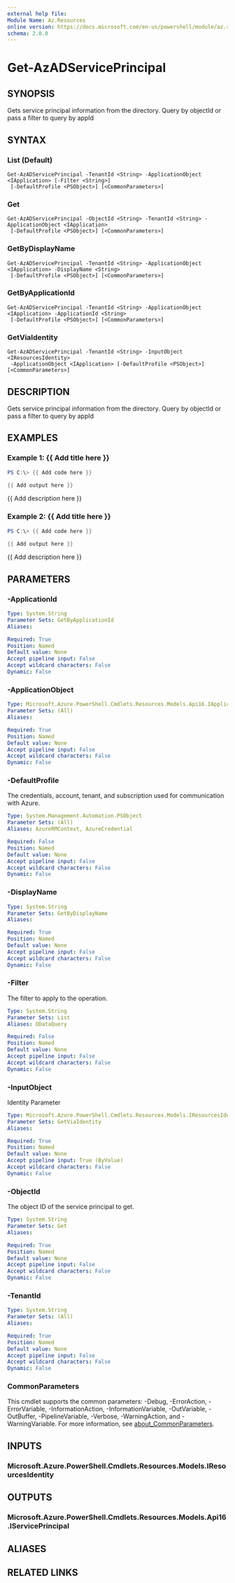 ```yaml
---
external help file:
Module Name: Az.Resources
online version: https://docs.microsoft.com/en-us/powershell/module/az.resources/get-azadserviceprincipal
schema: 2.0.0
---
```


# Get-AzADServicePrincipal

## SYNOPSIS
Gets service principal information from the directory.
Query by objectId or pass a filter to query by appId

## SYNTAX

### List (Default)
```
Get-AzADServicePrincipal -TenantId <String> -ApplicationObject <IApplication> [-Filter <String>]
 [-DefaultProfile <PSObject>] [<CommonParameters>]
```

### Get
```
Get-AzADServicePrincipal -ObjectId <String> -TenantId <String> -ApplicationObject <IApplication>
 [-DefaultProfile <PSObject>] [<CommonParameters>]
```

### GetByDisplayName
```
Get-AzADServicePrincipal -TenantId <String> -ApplicationObject <IApplication> -DisplayName <String>
 [-DefaultProfile <PSObject>] [<CommonParameters>]
```

### GetByApplicationId
```
Get-AzADServicePrincipal -TenantId <String> -ApplicationObject <IApplication> -ApplicationId <String>
 [-DefaultProfile <PSObject>] [<CommonParameters>]
```

### GetViaIdentity
```
Get-AzADServicePrincipal -TenantId <String> -InputObject <IResourcesIdentity>
 -ApplicationObject <IApplication> [-DefaultProfile <PSObject>] [<CommonParameters>]
```

## DESCRIPTION
Gets service principal information from the directory.
Query by objectId or pass a filter to query by appId

## EXAMPLES

### Example 1: {{ Add title here }}
```powershell
PS C:\> {{ Add code here }}

{{ Add output here }}
```

{{ Add description here }}

### Example 2: {{ Add title here }}
```powershell
PS C:\> {{ Add code here }}

{{ Add output here }}
```

{{ Add description here }}

## PARAMETERS

### -ApplicationId


```yaml
Type: System.String
Parameter Sets: GetByApplicationId
Aliases:

Required: True
Position: Named
Default value: None
Accept pipeline input: False
Accept wildcard characters: False
Dynamic: False
```

### -ApplicationObject


```yaml
Type: Microsoft.Azure.PowerShell.Cmdlets.Resources.Models.Api16.IApplication
Parameter Sets: (All)
Aliases:

Required: True
Position: Named
Default value: None
Accept pipeline input: False
Accept wildcard characters: False
Dynamic: False
```

### -DefaultProfile
The credentials, account, tenant, and subscription used for communication with Azure.

```yaml
Type: System.Management.Automation.PSObject
Parameter Sets: (All)
Aliases: AzureRMContext, AzureCredential

Required: False
Position: Named
Default value: None
Accept pipeline input: False
Accept wildcard characters: False
Dynamic: False
```

### -DisplayName


```yaml
Type: System.String
Parameter Sets: GetByDisplayName
Aliases:

Required: True
Position: Named
Default value: None
Accept pipeline input: False
Accept wildcard characters: False
Dynamic: False
```

### -Filter
The filter to apply to the operation.

```yaml
Type: System.String
Parameter Sets: List
Aliases: ODataQuery

Required: False
Position: Named
Default value: None
Accept pipeline input: False
Accept wildcard characters: False
Dynamic: False
```

### -InputObject
Identity Parameter

```yaml
Type: Microsoft.Azure.PowerShell.Cmdlets.Resources.Models.IResourcesIdentity
Parameter Sets: GetViaIdentity
Aliases:

Required: True
Position: Named
Default value: None
Accept pipeline input: True (ByValue)
Accept wildcard characters: False
Dynamic: False
```

### -ObjectId
The object ID of the service principal to get.

```yaml
Type: System.String
Parameter Sets: Get
Aliases:

Required: True
Position: Named
Default value: None
Accept pipeline input: False
Accept wildcard characters: False
Dynamic: False
```

### -TenantId


```yaml
Type: System.String
Parameter Sets: (All)
Aliases:

Required: True
Position: Named
Default value: None
Accept pipeline input: False
Accept wildcard characters: False
Dynamic: False
```

### CommonParameters
This cmdlet supports the common parameters: -Debug, -ErrorAction, -ErrorVariable, -InformationAction, -InformationVariable, -OutVariable, -OutBuffer, -PipelineVariable, -Verbose, -WarningAction, and -WarningVariable. For more information, see [about_CommonParameters](http://go.microsoft.com/fwlink/?LinkID=113216).

## INPUTS

### Microsoft.Azure.PowerShell.Cmdlets.Resources.Models.IResourcesIdentity

## OUTPUTS

### Microsoft.Azure.PowerShell.Cmdlets.Resources.Models.Api16.IServicePrincipal

## ALIASES

## RELATED LINKS

